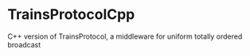 # TrainsProtocolCpp
C++ version of TrainsProtocol, a middleware for uniform totally ordered broadcast